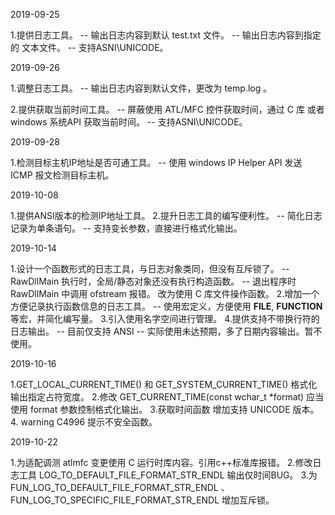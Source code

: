 2019-09-25

1.提供日志工具。
-- 输出日志内容到默认 test.txt 文件。
-- 输出日志内容到指定的 文本文件。
-- 支持ASNI\UNICODE。



2019-09-26

1.调整日志工具。
-- 输出日志内容到默认文件，更改为 temp.log 。

2.提供获取当前时间工具。
-- 屏蔽使用 ATL/MFC 控件获取时间，通过 C 库 或者 windows 系统API 获取当前时间。
-- 支持ASNI\UNICODE。



2019-09-28

1.检测目标主机IP地址是否可通工具。
-- 使用 windows IP Helper API 发送 ICMP 报文检测目标主机。



2019-10-08

1.提供ANSI版本的检测IP地址工具。
2.提升日志工具的编写便利性。
-- 简化日志记录为单条语句。
-- 支持变长参数，直接进行格式化输出。



2019-10-14

1.设计一个函数形式的日志工具，与日志对象类同，但没有互斥锁了。
-- RawDllMain 执行时，全局/静态对象还没有执行构造函数。
-- 退出程序时 RawDllMain 中调用 ofstream 报错。 改为使用 C 库文件操作函数。
2.增加一个方便记录执行函数信息的日志工具。 
-- 使用宏定义，方便使用 __FILE__, __FUNCTION__ 等宏，并简化编写量。
3.引入使用名字空间进行管理。
4.提供支持不带换行符的日志输出。 
-- 目前仅支持 ANSI
-- 实际使用未达预期，多了日期内容输出。暂不使用。



2019-10-16

1.GET_LOCAL_CURRENT_TIME() 和 GET_SYSTEM_CURRENT_TIME() 格式化输出指定占符宽度。
2.修改 GET_CURRENT_TIME(const wchar_t *format) 应当使用 format 参数控制格式化输出。
3.获取时间函数 增加支持 UNICODE 版本。
4. warning C4996 提示不安全函数。



2019-10-22

1.为适配调测 atlmfc 变更使用 C 运行时库内容。引用c++标准库报错。
2.修改日志工具 LOG_TO_DEFAULT_FILE_FORMAT_STR_ENDL 输出仅时间BUG。
3.为 FUN_LOG_TO_DEFAULT_FILE_FORMAT_STR_ENDL 、 FUN_LOG_TO_SPECIFIC_FILE_FORMAT_STR_ENDL 增加互斥锁。